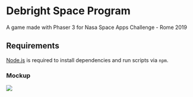# Debright Space Program

A game made with Phaser 3 for Nasa Space Apps Challenge - Rome 2019

## Requirements

[Node.js](https://nodejs.org) is required to install dependencies and run scripts via `npm`.

### Mockup
  
![](https://github.com/peppoasap/debright-space-program/blob/master/Final%20Mockup/GAME%20–%201.png)
